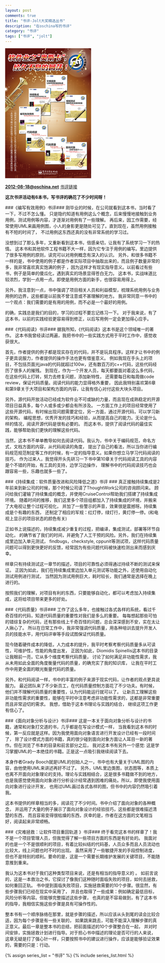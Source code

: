 ```yaml
---
layout: post
comments: true
title: "书评-Jolt大奖精选丛书"
description: "在oschina写的书评"
category: "书评"
tags: ["书评", "jolt"]
---
```


![Jolt大奖精选丛书][2]

**2012-08-18@oschina.net**
[书评链接][1]

**这次书评活动有6本书，写书评的确花了不少时间呀！**

###《编写有效用例》书评###
刚毕业的时候，在公司就看到这本书，当时看了一下，不过不怎么懂。
只是隐约知道有用例这么个概念，后来慢慢地接触到业务用例，测试用例等内容，才逐渐对用例有了一些理解。
再后来，因工作需要，经常使用UML来画用例图，小人的身影更是随处可见了。直到现在，虽然用例接触有不短的时间了，
不过用例这东西还真的没有非常系统的学习过。
       
没想到过了那么多年，又重新看到这本书，倍感亲切，让我有了系统学习一下的热情。
这本书和其他软件工程书籍不大一样，因为它专注于用例的编写。里边提供了很多写用例的原则，读完可以对用例概念有深入的认识。
另外，和很多书籍不一样的是，书中使用的例子都是作者实际项目中抽取出来的，而且例子数量非常的多，我非常喜欢真实饱满的例子
，因为这样才有现实指导意义。以前看过有些书，例子是简单的傻瓜化，遇到真实的场景显得苍白无力。
这本书，实战味道比较浓烈，学到一点用一点。即使是用例方面的新手，也很容易用得上。

另外，我注意到一点，书中强调了项目相关人员和利益模型，梳理系统用例与业务用例的边界，这些都是以前我不曾注意或不甚理解的地方。
我非常同意一书中的一个观点：我们需要的是有用的用例，而不必是一个最好的用例。
       
的确，实践总是我们的目的，学习的过程不要忘记练习一下。
对于我来说，有了这本书，以前的实践经验更容易得到修正，以后写用例一定会更加得心应手。

###《代码阅读》书评###
据我所知，《代码阅读》这本书是这个领域唯一的著作。
这本书我曾经读过两遍，我把书中的一些实践方式用于平时工作中，感觉收获很大。
       
首先，作者提供的例子都是现实存在的代码，并不是玩具程序。这样才让书中的例子更具说服力，作者提供的操作手法也更有借鉴意义。
例如我现在手头上的项目，不包括页面光java的代码就超过100w，还有数百万的c++代码，这些代码经历了很多人的摧残。
到现在，作为一个开发人员，每天都要面对着这么多代码，在这些代码上打转，努力去修复问题，添加新特性，
还需要每日和每周做code review，保证代码质量。阅读代码的能力显得格外重要，
因此我特别喜欢第6章和第9章关于大项目和架构方面的内容，让我有信心对付这些大块头项目。
        
另外，源代码开放活动已经成为软件业不可或缺的力量，而且现在成熟稳定的开源项目日益真多，每个人或多或少都会有所涉及。
一方面工作上的项目经常使用了这些开源代码，有时候出现问题需要定位，另一方面，通过开源代码，可以学习新的架构，
编程思想，优秀开发的技巧和经验，从而提高自己的能力。无论是什么样的情况，阅读开源代码是很有必要的。
而这本书，提供了阅读代码的最佳实践，能够帮助我们更快的理解这些代码。
        
当然，这本书不单单教导如何去阅读代码。我认为，书中关于编码规范，命名方式，文档方面的内容，从代码阅读的角度，
提出了自己的看法，所以当你进行编码规范规范制定等工作的时候，有一定的指导意义。如果你想立马学习代码阅读的技巧，
作为过来人，我觉得开头先研习一下书中第10章关于代码阅读工具的内容是个不错的开始，有工具的支持，边学习边操作，
理解书中的代码阅读技巧也会跟容易一些，乐趣也就多一些了。

###《持续集成：软件质量改进和风险降低之道》书评 ###
真正接触持续集成是2年前来到新公司的时候，那个时候公司请了ThoughtWork公司的咨询顾问来。
顾问给我们灌输了持续集成的概念，并使用CruiseControl帮助我们搭建了持续集成环境。
随着时间的推移，我们这里多个项目组都加入了持续集成的环境，并搬来了大电视让整个过程可视化，
并加了一些警示的声音，效果很是震撼呀。持续集成是个有趣的东西，
还制定了相应的军规：红灯停，绿灯行，黄灯停一停。(和电视上显示的项目状态的颜色有关)

正如书上说描述的，持续集成减少重复的过程，把编译，集成测试，部署等环节自动化，
的确节省了我们的时间，并避免了人工干预的风险。另外，我们在持续集成里边加入单元测试，
findbugs，checkstyle, cppunit等测试项，这样代码质量问题可以得到更快更好的反馈，经常因为有些问题代码被快速检测出来而感到庆幸。
       
样章只有持续测试这一章节的描述，项目的可靠性必须得通过持续不断的测试来保证。
正因为如此，我们在持续集成里边加入单元测试等功能之外，还使用自动化测试用例进行测试，
当然因为测试用例巨大，耗时较长，我们通常是选择在晚上进行的。
       
按照我们的理解，对项目有利的东西，只要能够自动化，都可以考虑加入持续集成，这将给项目带来更多的好处。

###《代码质量》书评###
工作了这么多年，也接触过各式各样的系统，看过千奇百怪的代码，知道代码质量的重要性对我们是多么的重要。
每每想起那些可怕的错综复杂的代码，还有那些线上千奇百怪的问题，总会深深感到不安，实在太让人揪心了。
所以在日常工作中，我非常强调代码质量，用各种培训去提升开发人员的技能水平，用代码评审等手段试图保证代码质量。
       
现今随着硬件成本的降低，人力成本的提升，我平时考察考察代码质量多从可读性，可维护性，性能的角度出发，
正因为如此，Diomidis Spinellis这本书的目录让我眼前一亮，它从多个维度考察代码质量，
讨论了如何满足非功能性需求，我从未用如此全面的角度衡量代码的质量，的确充实了我的知识库，
让我在平时工作中用更全面的眼光衡量代码的质量。
      
另外，和代码阅读一样，书中的丰富的例子来源于现实代码，让作者的观点更具说服力。
最近团队来了不少新员工，在代码质量控制方面花了不少功夫。有时候，他们并不理解代码质量的重要性，认为代码能运行就可以了。
让新员工理解这些非功能性需求的重要性，能够在平时中注意考虑非功能性需求的，这都是非常重要而且非常迫切的需求。
我想，借助于这本书理论与实践的结合， 继续这项工作更有信心了。

###《面向对象分析与设计》书评###
这是一本关于面向对象分析与设计的书籍，通常和对象打交道的书，几乎都是在写设计模式一样，
当我看到这本书的时候，第一反应就是这样。因为我使用面向对象语言进行开发设计已经有一段时间了，
除了设计模式方面的书籍，真的很少碰到面向对象方面让人耳目一新的著作。但在浏览了书本的目录和前言部分之后，
我对这本书有另外一个感觉: 这是学习掌握UML的一本绝佳的书籍。正是这一点吸引我继续阅读下去。
       
本身作者Grady Booch就是UML的创始人之一，书中也有大量关于UML图的内容，由他使用UML来讲述再好不过了。
另外，UML里边类图，状态图等，本质上也离不开面向对象理论的支持。理论与实践相结合，这是很多书籍做不到的地方，
也是我感觉使用面向对象进行分析设计经常遇到困难的痛处。所以，即使我使用面向对象进行设计开发，
也用过UML画过各式各样的图，但书中的内容仍然吸引着我。
   
这本书提供的样章相当的多，阅读花了不少时间。书中介绍了面向对象的各种概念，
并运用了大量的例子展示了面向对象设计的经验技巧，这些都是很难描述清楚的东西，
而且容易变得很枯燥的东西，庆幸的是，作者在这方面的文笔相当好，阅读起来非常顺畅。

###《灾难拯救：让软件项目重回轨道 》书评###
终于看完这本书的样章了！我不是一个项目管理人员，但我觉得了解一些项目方面的东西是有好处的。
我面对的也是一个不是很顺利的项目，有着比较纠结的代码基，人员众多而且人员流动也比较大，线上问题也时不时的出现。
虽然采用了一些敏捷开发的手段控制进度，但也不是特别的顺利。要命的是，这是一个需要长期维护发展的关键项目，不能随意推到重来。

我认为这本书对于我们这种类型项目来说，还是有相当的指导意义的 。
如前言说的，这是一本救治之书，它探讨了像我们这种随时面临失败的项目，如何去拯救，如何重回正轨。
书中提到面临失败项目，实施拯救需要的10个步骤。很显然，有些步骤我们已经在现实中采用了，
并且也取得了一些成果：例如确定最低目标，风险分析等内容。但能够完整描述这些步骤，
也真的是不容易做到，有了这本书的指导，我相信实施这些步骤是具有可操作性的。

整本书有一个顺序脉络在那里，就是步骤的描述，所以应该从头到尾的读会比较合适，因为每个步骤是有一些关联的，
如果跳来跳去，可能不能深入理解步骤的真正意义。最后一章是整本书的总结，把前面描述的10个步骤整合在一起，
并对时间安排，实施拯救计划进行指导。对于担心书中描述的理论是否可行的人来说，
这章无疑是打了强心针一样，只要按照书中的建议进行操作，应该是能够验证效果的，需要的只是：行动。 

 [1]: http://www.oschina.net/question/262659_63418?sort=default&p=3#answers
 [2]: /assets/images/jolt_book.png

{% assign series_list = "书评" %}
{% include series_list.html %}
